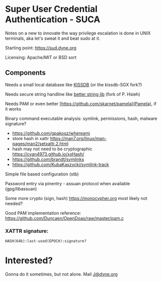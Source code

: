 # Super User Credential Authentication - SUCA

Notes on a new to innovate the way privilege escalation is done in
UNIX terminals, aka let's sweat it and beat sudo at it.

Starting point: https://sud.dyne.org

Licensing: Apache/MIT or BSD sort

## Components

Needs a small local database like [KISSDB](https://github.com/adamierymenko/kissdb) (or the kissdb-SGX fork?)

Needs secure string handline like [better string lib](https://github.com/msteinert/bstring) (fork of P. Hsieh)

Needs PAM or even better [https://github.com/skarnet/pamela](Pamela), if it works

Binary command executable analysis: symlink, permissions, hash, malware signature?
- https://github.com/gpakosz/whereami
- store hash in xattr https://man7.org/linux/man-pages/man2/setxattr.2.html
- hash may not need to be cryptographic https://cyan4973.github.io/xxHash/
- https://github.com/brandt/symlinks
- https://github.com/KubaKaszycki/symlink-track

Simple file based configuration (stb)

Password entry via pinentry - assuan protocol when available (gpg/libassuan)

Some more crypto (sign, hash) https://monocypher.org most likely not needed?

Good PAM implementation reference: https://github.com/Duncaen/OpenDoas/raw/master/pam.c

### XATTR signature:

```
HASH(64b):last-used(EPOCH):signature?
```



# Interested?

Gonna do it sometimes, but not alone. Mail J@dyne.org

